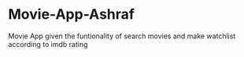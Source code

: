 # Movie-App-Ashraf
Movie App given the funtionality of search movies and make watchlist according to imdb rating
